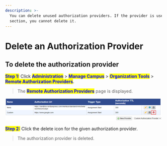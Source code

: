 ```yaml
---
description: >-
  You can delete unused authorization providers. If the provider is used in a
  section, you cannot delete it.
---
```


# Delete an Authorization Provider

## **To delete the authorization provider**

<mark style="color:blue;">**Step 1:**</mark> Click <mark style="color:blue;">**Administration**</mark> > <mark style="color:blue;">**Manage Campus**</mark> > <mark style="color:blue;">**Organization Tools**</mark> > <mark style="color:blue;">**Remote Authorization Providers**</mark>.

> The <mark style="color:blue;">**Remote Authorization Providers**</mark> page is displayed.

![](../../../../../.gitbook/assets/DeleteAuthorizationProvider.png)

<mark style="color:blue;">**Step 2:**</mark> Click the delete icon for the given authorization provider.

> The authorization provider is deleted.
